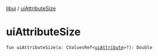 [libui](index.md) / [uiAttributeSize](./ui-attribute-size.md)

# uiAttributeSize

`fun uiAttributeSize(a: CValuesRef<`[`uiAttribute`](ui-attribute.md)`>?): Double`